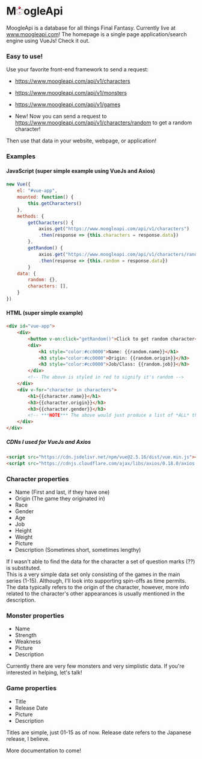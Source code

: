 # M<img src="wwwroot/images/ff-moogle.png" width="20">ogleApi

MoogleApi is a database for all things Final Fantasy. Currently live at www.moogleapi.com! The homepage is a single page application/search engine using VueJs! Check it out.

### Easy to use!

Use your favorite front-end framework to send a request:

* https://www.moogleapi.com/api/v1/characters
* https://www.moogleapi.com/api/v1/monsters
* https://www.moogleapi.com/api/v1/games

* New! Now you can send a request to https://www.moogleapi.com/api/v1/characters/random to get a random character!

Then use that data in your website, webpage, or application!

### Examples

#### JavaScript (super simple example using VueJs and Axios)

```javascript
new Vue({
    el: "#vue-app",
    mounted: function() {
        this.getCharacters()
    },
    methods: {
        getCharacters() {
            axios.get("https://www.moogleapi.com/api/v1/characters")
            .then(response => {this.characters = response.data})
        },
        getRandom() {
            axios.get("https://www.moogleapi.com/api/v1/characters/random")
            .then(response => {this.random = response.data})
        }
    data: {
        random: {},
        characters: [],
    }
})
```

#### HTML (super simple example)

```html
<div id="vue-app">
    <div>
        <button v-on:click="getRandom()">Click to get random character</button>
        <div>
            <h1 style="color:#cc0000">Name: {{random.name}}</h1>
            <h3 style="color:#cc0000">Origin: {{random.origin}}</h3>
            <h3 style="color:#cc0000">Job/Class: {{random.job}}</h3>
        </div>
        <!-- The above is styled in red to signify it's random -->
    </div>
    <div v-for="character in characters">
        <h1>{{character.name}}</h1>
        <h3>{{character.origin}}</h3>
        <h3>{{character.gender}}</h3>
        <!-- ***NOTE*** The above would just produce a list of *ALL* the characters -->
    </div>
</div>
```

##### CDNs I used for VueJs and Axios
```html
<script src="https://cdn.jsdelivr.net/npm/vue@2.5.16/dist/vue.min.js"></script>
<script src="https://cdnjs.cloudflare.com/ajax/libs/axios/0.18.0/axios.min.js"></script>
```
    
### Character properties

* Name (First and last, if they have one)
* Origin (The game they originated in)
* Race
* Gender
* Age
* Job
* Height
* Weight
* Picture
* Description (Sometimes short, sometimes lengthy)

If I wasn't able to find the data for the character a set of question marks (??) is substituted.<br>
This is a very simple data set only consisting of the games in the main series (1-15). Although, I'll look into supporting spin-offs as time permits. The data typically refers to the origin of the character, however, more info related to the character's other appearances is usually mentioned in the description.

### Monster properties

* Name
* Strength
* Weakness
* Picture
* Description

Currently there are very few monsters and very simplistic data. If you're interested in helping, let's talk!

### Game properties

* Title
* Release Date
* Picture
* Description

Titles are simple, just 01-15 as of now. Release date refers to the Japanese release, I believe. 

More documentation to come!


